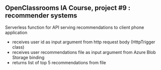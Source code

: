 ## OpenClassrooms IA Course, project #9 : recommender systems<br>
Serverless function for API serving recommendations to client phone application<br>
- receives user id as input argument from http request body (HttpTrigger class)<br>
- receives user recommendations file as input argument from Azure Blob Storage binding<br>
- returns list of top 5 recommendations from file
